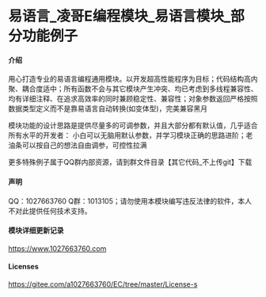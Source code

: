 # 易语言_凌哥E编程模块_易语言模块_部分功能例子

#### 介绍
用心打造专业的易语言编程通用模块。以开发超高性能程序为目标；代码结构高内聚、耦合度适中；所有函数不会与其它模块产生冲突、均已考虑到多线程兼容性、均有详细注释、在追求高效率的同时兼顾稳定性、兼容性；对象参数返回严格按照数据类型定义而不是靠易语言自动转换(如变体型)，完美兼容黑月

模块功能的设计思路是提供尽量多的可调参数，并且大部分都有默认值，几乎适合所有水平的开发者：
小白可以无脑用默认参数，并学习模块正确的思路进阶；老油条可以按自己的想法自由调参，可控性拉满

更多特殊例子属于QQ群内部资源，请到群文件目录【其它代码_不上传git】下载
#### 声明
QQ：1027663760 Q群：1013105；请勿使用本模块编写违反法律的软件，本人不对此提供任何技术支持。
#### 模块详细更新记录
https://www.1027663760.com

#### Licenses
https://gitee.com/a1027663760/EC/tree/master/License-s